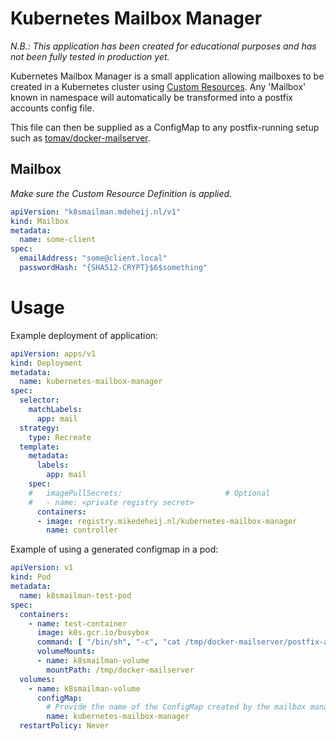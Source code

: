 # Kubernetes Mailbox Manager

_N.B.: This application has been created for educational purposes and has not been fully tested in production yet._

Kubernetes Mailbox Manager is a small application allowing mailboxes to be created in a Kubernetes cluster using [Custom Resources](https://kubernetes.io/docs/concepts/extend-kubernetes/api-extension/custom-resources/).
Any 'Mailbox' known in namespace will automatically be transformed into a postfix accounts config file.

This file can then be supplied as a ConfigMap to any postfix-running setup such as [tomav/docker-mailserver](https://github.com/tomav/docker-mailserver).

## Mailbox

_Make sure the Custom Resource Definition is applied._

```yaml
apiVersion: "k8smailman.mdeheij.nl/v1"
kind: Mailbox
metadata:
  name: some-client
spec:
  emailAddress: "some@client.local"
  passwordHash: "{SHA512-CRYPT}$6$something"
```

# Usage

Example deployment of application:

```yaml
apiVersion: apps/v1
kind: Deployment
metadata:
  name: kubernetes-mailbox-manager
spec:
  selector:
    matchLabels:
      app: mail
  strategy:
    type: Recreate
  template:
    metadata:
      labels:
        app: mail
    spec:
    #   imagePullSecrets:                       # Optional
    #   - name: <private registry secret>
      containers:
      - image: registry.mikedeheij.nl/kubernetes-mailbox-manager
        name: controller
```

Example of using a generated configmap in a pod:

```yaml
apiVersion: v1
kind: Pod
metadata:
  name: k8smailman-test-pod
spec:
  containers:
    - name: test-container
      image: k8s.gcr.io/busybox
      command: [ "/bin/sh", "-c", "cat /tmp/docker-mailserver/postfix-accounts.cf" ]
      volumeMounts:
      - name: k8smailman-volume
        mountPath: /tmp/docker-mailserver
  volumes:
    - name: k8smailman-volume
      configMap:
        # Provide the name of the ConfigMap created by the mailbox manager
        name: kubernetes-mailbox-manager
  restartPolicy: Never
```